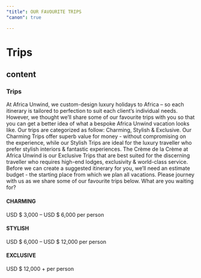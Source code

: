 ```yaml
---
"title": OUR FAVOURITE TRIPS
"canon": true

---
```


# Trips
## content
### Trips

At Africa Unwind, we custom-design luxury holidays to Africa – so each itinerary is tailored to perfection to suit each client’s individual needs.
However, we thought we’ll share some of our favourite trips with you so that you can get a better idea of what a bespoke Africa Unwind vacation looks like.
Our trips are categorized as follow:  Charming, Stylish &amp; Exclusive.
Our Charming Trips offer superb value for money - without compromising on the experience, while our Stylish Trips are ideal for the luxury traveller who prefer stylish interiors &amp; fantastic experiences.  The Crème de la Crème at Africa Unwind is our Exclusive Trips that are best suited for the discerning traveller who requires high-end lodges, exclusivity &amp; world-class service.
Before we can create a suggested itinerary for you, we’ll need an estimate budget - the starting place from which we plan all vacations.
Please journey with us as we share some of our favourite trips below.  What are you waiting for?
#### CHARMING
USD $ 3,000 – USD $ 6,000 per person
#### STYLISH
USD $ 6,000 – USD $ 12,000 per person
#### EXCLUSIVE
USD $ 12,000 + per person
